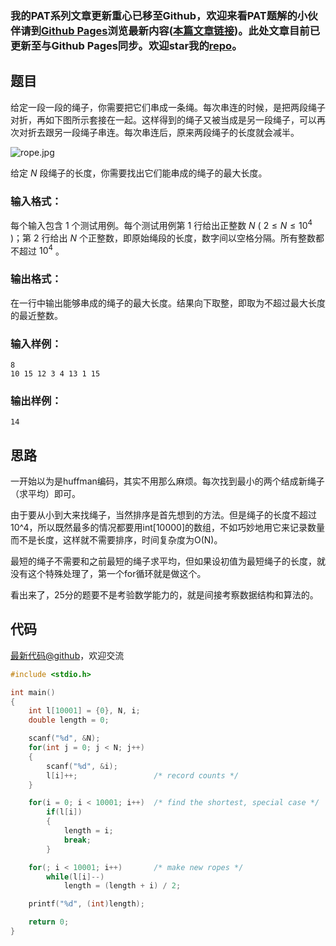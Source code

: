 ### 我的PAT系列文章更新重心已移至Github，欢迎来看PAT题解的小伙伴请到[Github Pages](https://oliverlew.github.io/PAT)浏览最新内容([本篇文章链接](https://oliverlew.github.io/PAT/Basic/1070.html))。此处文章目前已更新至与Github Pages同步。欢迎star我的[repo](https://github.com/OliverLew/PAT)。

## 题目

给定一段一段的绳子，你需要把它们串成一条绳。每次串连的时候，是把两段绳子对折，再如下图所示套接在一起。这样得到的绳子又被当成是另一段绳子，可以再次对折去跟另一段绳子串连。每次串连后，原来两段绳子的长度就会减半。

![rope.jpg](https://images.ptausercontent.com/46293e57-aa0e-414b-b5c3-7c4b2d5201e2.jpg)

给定 $N$ 段绳子的长度，你需要找出它们能串成的绳子的最大长度。

### 输入格式：

每个输入包含 1 个测试用例。每个测试用例第 1 行给出正整数 $N$ ( $2 \le N \le 10^4$ )；第 2 行给出 $N$
个正整数，即原始绳段的长度，数字间以空格分隔。所有整数都不超过 $10^4$ 。

### 输出格式：

在一行中输出能够串成的绳子的最大长度。结果向下取整，即取为不超过最大长度的最近整数。

### 输入样例：

    
    
    8
    10 15 12 3 4 13 1 15
    

### 输出样例：

    
    
    14
    



## 思路


一开始以为是huffman编码，其实不用那么麻烦。每次找到最小的两个结成新绳子（求平均）即可。

由于要从小到大来找绳子，当然排序是首先想到的方法。但是绳子的长度不超过10^4，所以既然最多的情况都要用int[10000]的数组，不如巧妙地用它来记录数量而不是长度，这样就不需要排序，时间复杂度为O(N)。

最短的绳子不需要和之前最短的绳子求平均，但如果设初值为最短绳子的长度，就没有这个特殊处理了，第一个for循环就是做这个。

看出来了，25分的题要不是考验数学能力的，就是间接考察数据结构和算法的。

## 代码

[最新代码@github](https://github.com/OliverLew/PAT/blob/master/PATBasic/1070.c)，欢迎交流
```c
#include <stdio.h>

int main()
{
    int l[10001] = {0}, N, i;
    double length = 0;

    scanf("%d", &N);
    for(int j = 0; j < N; j++)
    {
        scanf("%d", &i);
        l[i]++;                 /* record counts */
    }

    for(i = 0; i < 10001; i++)  /* find the shortest, special case */
        if(l[i])
        {
            length = i;
            break;
        }

    for(; i < 10001; i++)       /* make new ropes */
        while(l[i]--)
            length = (length + i) / 2;

    printf("%d", (int)length);

    return 0;
}
```